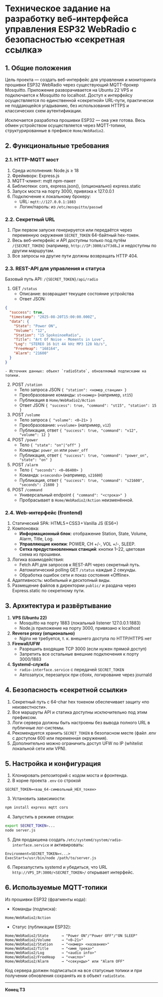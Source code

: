 # Техническое задание на разработку веб-интерфейса управления ESP32 WebRadio с безопасностью «секретная ссылка»

## 1. Общие положения

Цель проекта — создать веб-интерфейс для управления и мониторинга прошивки ESP32 WebRadio через существующий MQTT-брокер Mosquitto. Приложение разворачивается на Ubuntu 22 VPS и подключается к Mosquitto по localhost. Доступ к интерфейсу осуществляется по единственной «секретной» URL-пути, практически не поддающейся угадыванию, без использования HTTPS и классических схем аутентификации.

Исключается разработка прошивки ESP32 — она уже готова. Весь обмен устройством осуществляется через MQTT-топики, структурированные в префиксе `Home/WebRadio2`.

## 2. Функциональные требования

### 2.1. HTTP-MQTT мост

1. Среда исполнения: Node.js ≥ 18
2. Фреймворк: Express.js
3. MQTT-клиент: mqtt npm-пакет
4. Библиотеки: cors, express.json(), (опционально) express.static
5. Запуск моста на порту 3000, привязка к 127.0.0.1
6. Подключение к локальному брокеру:
    - URL: `mqtt://127.0.0.1:1883`
    - Логин/пароль: из `/etc/mosquitto/passwd`

### 2.2. Секретный URL

1. При первом запуске генерируется или передаётся через переменную окружения `SECRET_TOKEN` 64-байтный hex-токен.
2. Весь веб-интерфейс и API доступны только под путём `/{SECRET_TOKEN}` (например, `http://IP:3000/a7f3d8…`) и недоступны по другим маршрутам.
3. Все запросы на другие пути должны возвращать HTTP 404.

### 2.3. REST-API для управления и статуса

Базовый путь API: `/{SECRET_TOKEN}/api/radio`

1. GET `/status`
    - Описание: возвращает текущее состояние устройства
    - Ответ JSON:

```json
{
  "success": true,
  "timestamp": "2025-08-20T15:00:00.000Z",
  "data": {
    "State": "Power ON",
    "Volume": "12",
    "Station": "15 SpokoinoeRadio",
    "Title": "Art Of Noise - Moments in Love",
    "Log": "STEREO 16 bit 44 kHz MP3 128 kb/s",
    "FreeHeap": "168164",
    "Alarm": "21600"
  }
}
```

    - Источник данных: объект `radioState`, обновляемый подписками на топики.
2. POST `/station`
    - Тело запроса JSON `{ "station": <номер_станции> }`
    - Преобразование команды: `st<номер>` (например, `st15`)
    - Публикация в `Home/WebRadio2/Action`
    - Ответ JSON `{ "success": true, "command": "st15", "station": 15 }`
3. POST `/volume`
    - Тело запроса `{ "volume": <0–21> }`
    - Преобразование: `v<volume>` (например, `v12`)
    - Публикация, ответ `{ "success": true, "command": "v12", "volume": 12 }`
4. POST `/power`
    - Тело `{ "state": "on"|"off" }`
    - Команды: `power_on` или `power_off`
    - Публикация, ответ `{ "success": true, "command": "power_on", "state": "on" }`
5. POST `/alarm`
    - Тело `{ "seconds": <0–86400> }`
    - Команда: `s<seconds>` (например, `s21600`)
    - Публикация, ответ `{ "success": true, "command": "s21600", "seconds": 21600 }`
6. POST `/command`
    - Универсальный endpoint `{ "command": "<строка>" }`
    - Пробрасывает в `Home/WebRadio2/Action` неизменённой.

### 2.4. Web-интерфейс (frontend)

1. Статический SPA: HTML5 + CSS3 + Vanilla JS (ES6+)
2. Компоновка:
    - **Информационный блок**: отображение Station, State, Volume, Alarm, Title, Log.
    - **Управляющие кнопки**: POWER, CH +/-, VOL +/-, SLEEP.
    - **Сетка предустановленных станций**: кнопки 1–22, цветовая схема из прошивки.
3. Логика взаимодействия:
    - Fetch API для запросов к REST-API через секретный путь.
    - Автоматический polling GET `/status` каждые 2 секунды.
    - Обработка ошибок сети и показ состояния «Offline».
4. Адаптивность: мобильный и десктопный виды.
5. Размещение файлов в директории `public/` и раздача через Express.static по секретному пути.

## 3. Архитектура и развёртывание

1. **VPS (Ubuntu 22)**
    - Mosquitto на порту 1883 (локальный listener 127.0.0.1:1883)
    - Node.js приложение на порту 3000, привязано к localhost
2. **Reverse proxy (опционально)**
    - Nginx не требуется, т. к. внешнего доступа по HTTP/HTTPS нет
3. **Firewall/UFW**
    - Разрешить входящие TCP 3000 (если нужен прямой доступ)
    - Запретить все остальные внешние подключения к порту 3000/1883
4. **Systemd-служба**
    - `radio-interface.service` с передачей `SECRET_TOKEN`
    - Автозапуск, перезапуск при сбоях, логирование через journald

## 4. Безопасность «секретной ссылки»

1. Секретный путь с 64-char hex токеном обеспечивает защиту «по неизвестности».
2. Все маршруты API и статика доступны исключительно под этим префиксом.
3. Логи сервера должны быть настроены без вывода полного URL в публичные лог-системы.
4. Рекомендуется хранить `SECRET_TOKEN` в безопасном месте (файл .env с доступом 600 или переменная окружения).
5. Дополнительно можно ограничить доступ UFW по IP (whitelist локальной сети или VPN).

## 5. Настройка и конфигурация

1. Клонировать репозиторий с кодом моста и фронтенда.
2. В корне проекта `.env` со строкой

```env
SECRET_TOKEN=<ваш_64-символьный_HEX_токен>
```

3. Установить зависимости:

```bash
npm install express mqtt cors
```

4. Запустить в режиме отладки:

```bash
export SECRET_TOKEN=...
node server.js
```

5. Для продакшена создать `/etc/systemd/system/radio-interface.service` и активировать:

```
Environment=SECRET_TOKEN=<...>
ExecStart=/usr/bin/node /path/to/server.js
```

6. Перезапустить systemd и убедиться, что URL `http://VPS_IP:3000/<SECRET_TOKEN>/` открывает интерфейс.

## 6. Используемые MQTT-топики

Из прошивки ESP32 (фрагменты кода):

- Команды (подписка):

```
Home/WebRadio2/Action
```

- Статус (публикации ESP32):

```
Home/WebRadio2/State      → "Power ON"/"Power OFF"/"ON SLEEP"
Home/WebRadio2/Volume     → "<0–21>"
Home/WebRadio2/Station    → "<номер> <название>"
Home/WebRadio2/Title      → "<имя_трека>"
Home/WebRadio2/Log        → "<audio info>"
Home/WebRadio2/FreeHeap   → "<число>"
Home/WebRadio2/Alarm      → "<секунды>" или "Alarm OFF"
```


Код сервера должен подписаться на все статусные топики и при получении обновления сохранять их в объект `radioState`.

***

**Конец ТЗ**